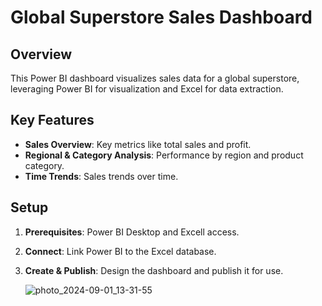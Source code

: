 # Global Superstore Sales Dashboard

## Overview

This Power BI dashboard visualizes sales data for a global superstore, leveraging Power BI for visualization and Excel for data extraction.

## Key Features

- **Sales Overview**: Key metrics like total sales and profit.
- **Regional & Category Analysis**: Performance by region and product category.
- **Time Trends**: Sales trends over time.

## Setup

1. **Prerequisites**: Power BI Desktop and Excell access.
2. **Connect**: Link Power BI to the Excel database.
3. **Create & Publish**: Design the dashboard and publish it for use.

   ![photo_2024-09-01_13-31-55](https://github.com/user-attachments/assets/64958ce4-47c4-47db-8654-1a647c370264)

